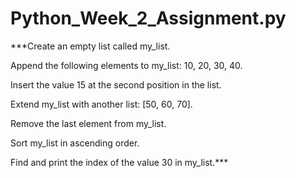 # Python_Week_2_Assignment.py

***Create an empty list called my_list.

Append the following elements to my_list: 10, 20, 30, 40.

Insert the value 15 at the second position in the list.

Extend my_list with another list: [50, 60, 70].

Remove the last element from my_list.

Sort my_list in ascending order.

Find and print the index of the value 30 in my_list.***
